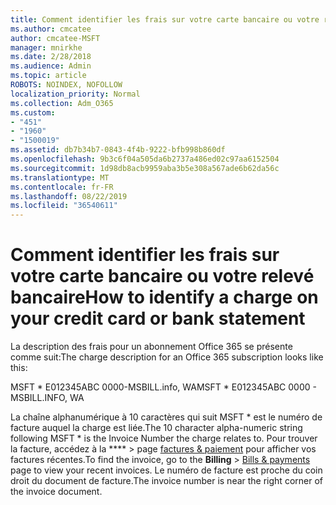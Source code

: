 ```yaml
---
title: Comment identifier les frais sur votre carte bancaire ou votre relevé bancaire
ms.author: cmcatee
author: cmcatee-MSFT
manager: mnirkhe
ms.date: 2/28/2018
ms.audience: Admin
ms.topic: article
ROBOTS: NOINDEX, NOFOLLOW
localization_priority: Normal
ms.collection: Adm_O365
ms.custom:
- "451"
- "1960"
- "1500019"
ms.assetid: db7b34b7-0843-4f4b-9222-bfb998b860df
ms.openlocfilehash: 9b3c6f04a505da6b2737a486ed02c97aa6152504
ms.sourcegitcommit: 1d98db8acb9959aba3b5e308a567ade6b62da56c
ms.translationtype: MT
ms.contentlocale: fr-FR
ms.lasthandoff: 08/22/2019
ms.locfileid: "36540611"
---
```

# <a name="how-to-identify-a-charge-on-your-credit-card-or-bank-statement"></a><span data-ttu-id="28826-102">Comment identifier les frais sur votre carte bancaire ou votre relevé bancaire</span><span class="sxs-lookup"><span data-stu-id="28826-102">How to identify a charge on your credit card or bank statement</span></span>

<span data-ttu-id="28826-103">La description des frais pour un abonnement Office 365 se présente comme suit:</span><span class="sxs-lookup"><span data-stu-id="28826-103">The charge description for an Office 365 subscription looks like this:</span></span>
  
<span data-ttu-id="28826-104">MSFT \* E012345ABC 0000-MSBILL.info, WA</span><span class="sxs-lookup"><span data-stu-id="28826-104">MSFT \* E012345ABC 0000 - MSBILL.INFO, WA</span></span>
  
<span data-ttu-id="28826-105">La chaîne alphanumérique à 10 caractères qui suit MSFT \* est le numéro de facture auquel la charge est liée.</span><span class="sxs-lookup"><span data-stu-id="28826-105">The 10 character alpha-numeric string following MSFT \* is the Invoice Number the charge relates to.</span></span> <span data-ttu-id="28826-106">Pour trouver la facture, accédez à la \*\*\*\* \> page [factures & paiement](https://go.microsoft.com/fwlink/p/?linkid=848039) pour afficher vos factures récentes.</span><span class="sxs-lookup"><span data-stu-id="28826-106">To find the invoice, go to the **Billing** \> [Bills & payments](https://go.microsoft.com/fwlink/p/?linkid=848039) page to view your recent invoices.</span></span> <span data-ttu-id="28826-107">Le numéro de facture est proche du coin droit du document de facture.</span><span class="sxs-lookup"><span data-stu-id="28826-107">The invoice number is near the right corner of the invoice document.</span></span>